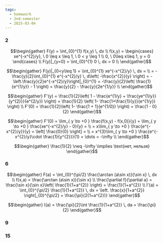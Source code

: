 ```yaml
---
tags:
  - homework
  - 2nd-semester
  - 2025-03-04
---
```


### 2

$$\begin{gather}
F(y) = \int_{0}^{1} f(x,y) \, dx \\
f(x,y) = \begin{cases}
xe^{-x^{2}/y}, \ 0 \leq x \leq 1, \ 0 < y \leq 1 \\
0, \ 0\leq x\leq 1, y = 0
\end{cases} \\
F(y)|_{y=0} = \int_{0}^{1} 0 \, dx = 0 \\
\end{gather}$$

$$\begin{gather}
F(y)|_{0<y\leq 1} = \int_{0}^{1} xe^{-x^{2}/y} \, dx = \\
= -\frac{y}{2}\int_{0}^{1} e^{-x^{2}/y} \, d\left( -\frac{x^{2}}{y} \right) = -\left.\frac{y}{2}e^{-x^{2}/y}\right|_{0}^{1} = -\frac{y}{2}\left( \frac{1}{e^{1/y}} - 1 \right) = \frac{y}{2} - \frac{y}{2e^{1/y}} \\
\end{gather}$$

$$\begin{gather}
F'(y) = \frac{1}{2}\left( 1 - \frac{e^{1/y} + \frac{ye^{1/y}}{y^{2}}}{e^{2/y}} \right) = \frac{1}{2} \left( 1- \frac{1+\frac{1}{y}}{e^{1/y}} \right) \\
F'(0) = \frac{1}{2}\left( 1- \frac{1 + 1}{e^{1/0}} \right)  = \frac{1 - 0}{2}
\end{gather}$$

$$\begin{gather}
F'(0) = \lim_{ y \to +0 } \frac{f(x,y) - f(x,0)}{y} = \lim_{ y \to +0 } \frac{xe^{-x^{2}/y} - 0}{y} = \\
= x\lim_{ y \to +0 }  \frac{e^{-x^{2}/y}}{y} = \left[ \frac{0}{0} \right] = \\
= x^{3}\lim_{ y \to +0 } \frac{e^{-x^{2}/y}\cdot \frac{1}{y^{2}}}{1} = \dots = -\infty \\
\end{gather}$$

$$\begin{gather}
\frac{1}{2} \neq -\infty \implies \text{нет, нельзя}
\end{gather}$$

### 6

$$\begin{gather}
F(a) = \int_{0}^{\pi/2} \frac{\arctan (a\sin x)}{\sin x} \, dx \\
f(x,a) = \frac{\arctan (a\sin x)}{\sin x} \\
\frac{\partial f}{\partial a} = \frac{\sin x}{\sin x}\left( \frac{1}{1+a^{2}} \right) = \frac{1}{1+a^{2}} \\
I'(a) = \int_{0}^{\pi/2} \frac{1}{1+a^{2}} \, dx  = \left. \frac{x}{1+a^{2}} \right|_{0}^{\pi/2} = \frac{\pi}{2(1+a^{2})}
\end{gather}$$

$$\begin{gather}
I(a) = \frac{\pi}{2}\int \frac{1}{1+a^{2}} \, da  = \frac{\pi}{2}
\end{gather}$$

### 9

### 15
